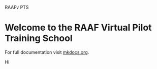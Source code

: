 RAAFv PTS
# Welcome to the RAAF Virtual Pilot Training School

For full documentation visit [mkdocs.org](https://www.mkdocs.org).


Hi